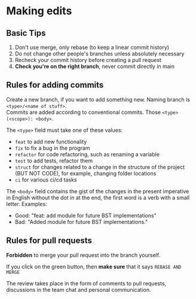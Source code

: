 # Making edits

## Basic Tips

1. Don't use merge, only rebase (to keep a linear commit history)
2. Do not change other people's branches unless absolutely necessary
3. Recheck your commit history before creating a pull request
4. **Check you're on the right branch**, never commit directly in main

## Rules for adding commits

Create a new branch, if you want to add something new. Naming branch is `<type>/<name of stuff>`. \
Commits are added according to conventional commits. Those
`<type>(<scope>): <body>`.

The `<type>` field must take one of these values:

* `feat` to add new functionality
* `fix` to fix a bug in the program
* `refactor` for code refactoring, such as renaming a variable
* `test` to add tests, refactor them
* `struct` for changes related to a change in the structure of the project (BUT NOT CODE), for example, changing
  folder locations
* `ci` for various ci/cd tasks

The `<body>` field contains the gist of the changes in the present imperative in English without the dot in
at the end, the first word is a verb with a small letter.
Examples:

* Good: "feat: add module for future BST implementations"
* Bad: "Added module for future BST implementations."

## Rules for pull requests

**Forbidden** to merge your pull request into the branch yourself.

If you click on the green button, then **make sure** that it says `REBASE AND MERGE`

The review takes place in the form of comments to pull requests, discussions in the team chat and personal
communication.
